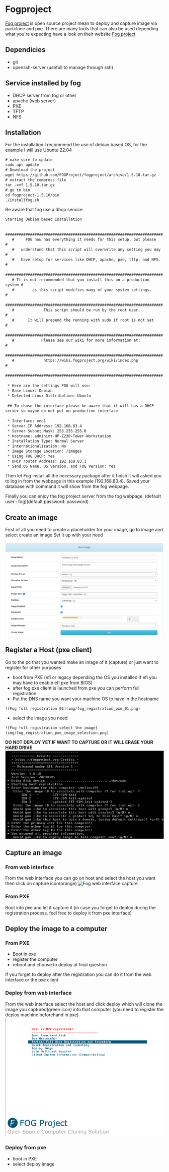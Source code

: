 # Fogproject

[Fog project](https://fogproject.org/) is open source project mean to deploy and capture image via partclone and pxe. There are many tools that can also be used depending what you're expecting have a look on their website [Fog project](https://fogproject.org/) 

## Dependicies 
* git
* openssh-server (usefull to manage through ssh)

## Service installed by fog

* DHCP server from fog or other
* apache (web server)
* PXE
* TFTP
* NFS

## Installation

For the installation I recommend the use of debian based OS, for the example I will use Ubuntu 22.04

```
# make sure to update
sudo apt update
# Download the project
wget https://github.com/FOGProject/fogproject/archive/1.5.10.tar.gz
# extract the compress file
tar -xvf 1.5.10.tar.gz
# go to bin
cd fogproject-1.5.10/bin
./installfog.sh
```
Be aware that fog use a dhcp service
``` 
Starting Debian based Installation

   ######################################################################
   #     FOG now has everything it needs for this setup, but please     #
   #   understand that this script will overwrite any setting you may   #
   #   have setup for services like DHCP, apache, pxe, tftp, and NFS.   #
   ######################################################################
   # It is not recommended that you install this on a production system #
   #        as this script modifies many of your system settings.       #
   ######################################################################
   #             This script should be run by the root user.            #
   #      It will prepend the running with sudo if root is not set      #
   ######################################################################
   #            Please see our wiki for more information at:            #
   ######################################################################
   #             https://wiki.fogproject.org/wiki/index.php             #
   ######################################################################

 * Here are the settings FOG will use:
 * Base Linux: Debian
 * Detected Linux Distribution: Ubuntu
 
 ## To chose the interface please be aware that it will has a DHCP server so maybe do not put on production interface
 
 * Interface: eno1
 * Server IP Address: 192.168.83.4
 * Server Subnet Mask: 255.255.255.0
 * Hostname: adminimt-HP-Z230-Tower-Workstation
 * Installation Type: Normal Server
 * Internationalization: No
 * Image Storage Location: /images
 * Using FOG DHCP: Yes
 * DHCP router Address: 192.168.83.1
 * Send OS Name, OS Version, and FOG Version: Yes
```
Then let Fog install all the necessary package after it finish it will asked you to log in from the webpage in this example (192.168.83.4). Saved your database with command it will show from the fog webpage.

Finally you can enjoy the fog project server from the fog webpage. (default user : fog)(default password: password)
## Create an image

First of all you need to create a placeholder for your image, go to image and select create an image
Set it up with your need

![Fog create an image screen](img/fog_image_created.png)

## Register a Host (pxe client)
Go to the pc that you wanted make an image of it (capture) or just want to register for other purposes

* boot from PXE (efi or legacy depending the OS you installed if efi you may have to enable efi pxe from BIOS)
* after fog pxe client is launched from pxe you can perform full registration
* Put the DNS name you want your machine OS to have in the hostname
```
![Fog full registration 01](img/fog_registration_pxe_01.png)
```
* select the image you need
```
![Fog full registration select the image](img/fog_registration_pxe_image_selection.png)
```
**DO NOT DEPLOY YET IF WANT TO CAPTURE OR IT WILL ERASE YOUR HARD DRIVE**
![Fog full registration basic answer](img/fog_registration_pxe_basic_answer.png)

## Capture an image

### From web interface

From the web interface you can go on host and select the host you want then click on capture icon(orange)
![Fog web interface capture]()

### From PXE

Boot into pxe and let it capture it 
(in case you forget to deploy during the registration process, feel free to deploy it from pxe interface)


## Deploy the image to a computer

### From PXE

* Boot in pxe
* register the computer
* reboot and choose to deploy at final question

If you forget to deploy after the registration you can do it from the web interface or the pxe client

### Deploy from web interface

From the web interface select the host and click deploy which will clone the image you captured(green icon) into that computer (you need to register the deploy machine beforehand in pxe)
![Fog PXE interface to deploy](img/fog_registration_pxe_01.png)
### Deploy from pxe
* boot in PXE
* select deploy image